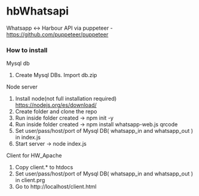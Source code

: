 # hbWhatsapi
Whatsapp <-> Harbour API via puppeteer - https://github.com/puppeteer/puppeteer


### How to install

Mysql db
1) Create Mysql DBs. Import db.zip

Node server 

1) Install node(not full installation required) https://nodejs.org/es/download/
2) Create folder and clone the repo
3) Run inside folder created -> npm init -y 
4) Run inside folder created -> npm install whatsapp-web.js qrcode
5) Set user/pass/host/port of Mysql DB( whatsapp_in and whatsapp_out ) in index.js
6) Start server -> node index.js

Client for HW_Apache

1) Copy client.* to htdocs
2) Set user/pass/host/port of Mysql DB( whatsapp_in and whatsapp_out ) in client.prg
3) Go to http://localhost/client.html

